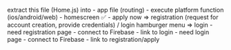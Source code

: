 extract this file (Home.js) into
    - app file (routing)
        - execute platform function (ios/android/web)
    - homescreen ✅
        - apply now => registration (request for account creation, provide credentials) / login 
        hamburger menu => login
        - need registration page
            - connect to Firebase
            - link to login
        - need login page
            - connect to Firebase
            - link to registration/apply
    
